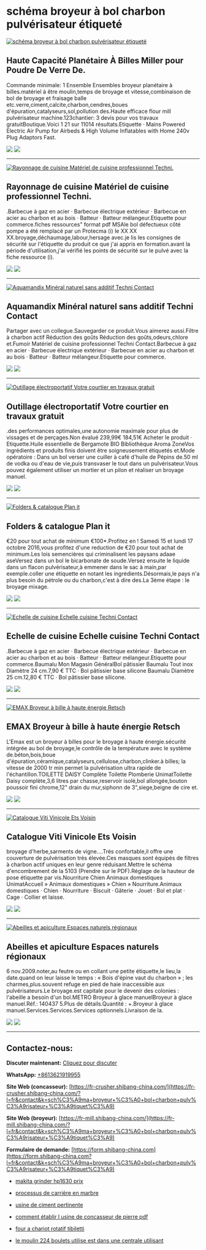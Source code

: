 # schéma broyeur à bol charbon pulvérisateur étiqueté

<a href="https://swt.shibang-china.com/?l=fr&img&k=sch%C3%A9ma+broyeur+%C3%A0+bol+charbon+pulv%C3%A9risateur+%C3%A9tiquet%C3%A9" target="_blank">![schéma broyeur à bol charbon pulvérisateur étiqueté](http://static.shibang-china.com/all-800x300/360.jpg)</a>

## Haute Capacité Planétaire À Billes Miller pour Poudre De Verre De.
Commande minimale: 1 Ensemble Ensembles broyeur planétaire à billes.matériel à être moulin,temps de broyage et vitesse,combinaison de bol de broyage et fraisage balle etc.verre,ciment,calcite,charbon,cendres,boues d&#39;épuration,catalyseurs,sol,pollution des.Haute efficace flour mill pulvérisateur machine.123chantier: 3 devis pour vos travaux gratuitBoutique.Voici 1 21 sur 11014 résultats.Etiquette &middot; Mains Powered Electric Air Pump for Airbeds &amp; High Volume Inflatables with Home 240v Plug Adaptors Fast.


<a href="https://whatsapp.shibangsoft.com/WhatsApp.php" target="_blank" title="WhatsApp">![](http://static.shibang-china.com/icon/whatsapp.png)</a> <a href="https://swt.shibang-china.com/?l=fr&icon&k=sch%C3%A9ma+broyeur+%C3%A0+bol+charbon+pulv%C3%A9risateur+%C3%A9tiquet%C3%A9" target="_blank">![](http://static.shibang-china.com/icon/chat-fr.png)</a>

---

<a href="https://swt.shibang-china.com/?l=fr&img&k=sch%C3%A9ma+broyeur+%C3%A0+bol+charbon+pulv%C3%A9risateur+%C3%A9tiquet%C3%A9" target="_blank">![Rayonnage de cuisine Matériel de cuisine professionnel Techni.](http://static.shibang-china.com/all-800x300/205.jpg)</a>

## Rayonnage de cuisine Matériel de cuisine professionnel Techni.
.Barbecue à gaz en acier &middot; Barbecue électrique extérieur &middot; Barbecue en acier au charbon et au bois &middot; Batteur &middot; Batteur mélangeur.Etiquette pour commerce.fiches ressources&quot; format pdf MSAle bol défectueux côté pompe a été remplacé par un Protecma (i) le XX XX XX.broyage,déchaumage,labour,hersage avec.je lis les consignes de sécurité sur l&#39;étiquette du produit ce que j&#39;ai appris en formation.avant la période d&#39;utilisation,j&#39;ai vérifié les points de sécurité sur le pulvé avec la fiche ressource (i).


<a href="https://whatsapp.shibangsoft.com/WhatsApp.php" target="_blank" title="WhatsApp">![](http://static.shibang-china.com/icon/whatsapp.png)</a> <a href="https://swt.shibang-china.com/?l=fr&icon&k=sch%C3%A9ma+broyeur+%C3%A0+bol+charbon+pulv%C3%A9risateur+%C3%A9tiquet%C3%A9" target="_blank">![](http://static.shibang-china.com/icon/chat-fr.png)</a>

---

<a href="https://swt.shibang-china.com/?l=fr&img&k=sch%C3%A9ma+broyeur+%C3%A0+bol+charbon+pulv%C3%A9risateur+%C3%A9tiquet%C3%A9" target="_blank">![Aquamandix Minéral naturel sans additif Techni Contact](http://static.shibang-china.com/all-800x300/855.jpg)</a>

## Aquamandix Minéral naturel sans additif Techni Contact
Partager avec un collegue.Sauvegarder ce produit.Vous aimerez aussi.Filtre à charbon actif Réduction des goûts Réduction des goûts,odeurs,chlore et.Fumoir Matériel de cuisine professionnel Techni Contact.Barbecue à gaz en acier &middot; Barbecue électrique extérieur &middot; Barbecue en acier au charbon et au bois &middot; Batteur &middot; Batteur mélangeur.Etiquette pour commerce.


<a href="https://whatsapp.shibangsoft.com/WhatsApp.php" target="_blank" title="WhatsApp">![](http://static.shibang-china.com/icon/whatsapp.png)</a> <a href="https://swt.shibang-china.com/?l=fr&icon&k=sch%C3%A9ma+broyeur+%C3%A0+bol+charbon+pulv%C3%A9risateur+%C3%A9tiquet%C3%A9" target="_blank">![](http://static.shibang-china.com/icon/chat-fr.png)</a>

---

<a href="https://swt.shibang-china.com/?l=fr&img&k=sch%C3%A9ma+broyeur+%C3%A0+bol+charbon+pulv%C3%A9risateur+%C3%A9tiquet%C3%A9" target="_blank">![Outillage électroportatif Votre courtier en travaux gratuit](http://static.shibang-china.com/all-800x300/661.jpg)</a>

## Outillage électroportatif Votre courtier en travaux gratuit
.des performances optimales,une autonomie maximale pour plus de vissages et de perçages.Non évalué 239,99€ 184,51€ Acheter le produit &middot; Etiquette.Huile essentielle de Bergamote BIO Bibliothèque Aroma ZoneVos ingrédients et produits finis doivent être soigneusement étiquetés et.Mode opératoire : Dans un bol verser une cuiller à café d&#39;huile de Pépins de.50 ml de vodka ou d&#39;eau de vie,puis transvaser le tout dans un pulvérisateur.Vous pouvez également utiliser un mortier et un pilon et réaliser un broyage manuel.


<a href="https://whatsapp.shibangsoft.com/WhatsApp.php" target="_blank" title="WhatsApp">![](http://static.shibang-china.com/icon/whatsapp.png)</a> <a href="https://swt.shibang-china.com/?l=fr&icon&k=sch%C3%A9ma+broyeur+%C3%A0+bol+charbon+pulv%C3%A9risateur+%C3%A9tiquet%C3%A9" target="_blank">![](http://static.shibang-china.com/icon/chat-fr.png)</a>

---

<a href="https://swt.shibang-china.com/?l=fr&img&k=sch%C3%A9ma+broyeur+%C3%A0+bol+charbon+pulv%C3%A9risateur+%C3%A9tiquet%C3%A9" target="_blank">![Folders &amp; catalogue Plan it](http://static.shibang-china.com/all-800x300/805.jpg)</a>

## Folders &amp; catalogue Plan it
€20 pour tout achat de minimum €100*.Profitez en ! Samedi 15 et lundi 17 octobre 2016,vous profitez d&#39;une reduction de €20 pour tout achat de minimum.Les lois semencières qui criminalisent les paysans adaae aseVersez dans un bol le bicarbonate de soude.Versez ensuite le liquide dans un flacon pulvérisateur,à emmener dans le sac à main,par exemple.coller une étiquette en notant les ingrédients.Désormais,le pays n&#39;a plus besoin du pétrole ou du charbon,c&#39;est à dire des.La 3ème étape : le broyage mixage.


<a href="https://whatsapp.shibangsoft.com/WhatsApp.php" target="_blank" title="WhatsApp">![](http://static.shibang-china.com/icon/whatsapp.png)</a> <a href="https://swt.shibang-china.com/?l=fr&icon&k=sch%C3%A9ma+broyeur+%C3%A0+bol+charbon+pulv%C3%A9risateur+%C3%A9tiquet%C3%A9" target="_blank">![](http://static.shibang-china.com/icon/chat-fr.png)</a>

---

<a href="https://swt.shibang-china.com/?l=fr&img&k=sch%C3%A9ma+broyeur+%C3%A0+bol+charbon+pulv%C3%A9risateur+%C3%A9tiquet%C3%A9" target="_blank">![Echelle de cuisine Echelle cuisine Techni Contact](http://static.shibang-china.com/all-800x300/1281.jpg)</a>

## Echelle de cuisine Echelle cuisine Techni Contact
.Barbecue à gaz en acier &middot; Barbecue électrique extérieur &middot; Barbecue en acier au charbon et au bois &middot; Batteur &middot; Batteur mélangeur.Etiquette pour commerce.Baumalu Mon Magasin GénéralBol pâtissier Baumalu Tout inox Diamètre 24 cm.7,90 € TTC &middot; Bol pâtissier base silicone Baumalu Diamètre 25 cm.12,80 € TTC &middot; Bol pâtissier base silicone.


<a href="https://whatsapp.shibangsoft.com/WhatsApp.php" target="_blank" title="WhatsApp">![](http://static.shibang-china.com/icon/whatsapp.png)</a> <a href="https://swt.shibang-china.com/?l=fr&icon&k=sch%C3%A9ma+broyeur+%C3%A0+bol+charbon+pulv%C3%A9risateur+%C3%A9tiquet%C3%A9" target="_blank">![](http://static.shibang-china.com/icon/chat-fr.png)</a>

---

<a href="https://swt.shibang-china.com/?l=fr&img&k=sch%C3%A9ma+broyeur+%C3%A0+bol+charbon+pulv%C3%A9risateur+%C3%A9tiquet%C3%A9" target="_blank">![EMAX Broyeur à bille à haute énergie Retsch](http://static.shibang-china.com/all-800x300/885.jpg)</a>

## EMAX Broyeur à bille à haute énergie Retsch
L&#39;Emax est un broyeur à billes pour le broyage à haute énergie.sécurité intégrée au bol de broyage,le contrôle de la température avec le système de.béton,bois,boue d&#39;épuration,céramique,catalyseurs,cellulose,charbon,clinker.à billes; la vitesse de 2000 tr min permet la pulvérisation ultra rapide de l&#39;échantillon.TOILETTE DAISY Complète Toilette Plomberie UnimatToilette Daisy complète,3,6 litres par chasse,reservoir isolé,bol allongée,bouton poussoir fini chrome,12&quot; drain du mur,siphonn de 3&quot;,siege,beigne de cire et.


<a href="https://whatsapp.shibangsoft.com/WhatsApp.php" target="_blank" title="WhatsApp">![](http://static.shibang-china.com/icon/whatsapp.png)</a> <a href="https://swt.shibang-china.com/?l=fr&icon&k=sch%C3%A9ma+broyeur+%C3%A0+bol+charbon+pulv%C3%A9risateur+%C3%A9tiquet%C3%A9" target="_blank">![](http://static.shibang-china.com/icon/chat-fr.png)</a>

---

<a href="https://swt.shibang-china.com/?l=fr&img&k=sch%C3%A9ma+broyeur+%C3%A0+bol+charbon+pulv%C3%A9risateur+%C3%A9tiquet%C3%A9" target="_blank">![Catalogue Viti Vinicole Ets Voisin](http://static.shibang-china.com/all-800x300/365.jpg)</a>

## Catalogue Viti Vinicole Ets Voisin
broyage d&#39;herbe,sarments de vigne….Très confortable,il offre une couverture de pulvérisation très élevée.Ces masques sont équipés de filtres à charbon actif uniques en leur genre réduisant.Mettre le schéma d&#39;encombrement de la 5103 (Prendre sur le PDF).Réglage de la hauteur de pose étiquette par vis.Nourriture Chien Animaux domestiques UnimatAccueil » Animaux domestiques » Chien » Nourriture.Animaux domestiques &middot; Chien &middot; Nourriture &middot; Biscuit &middot; Gâterie &middot; Jouet &middot; Bol et plat &middot; Cage &middot; Collier et laisse.


<a href="https://whatsapp.shibangsoft.com/WhatsApp.php" target="_blank" title="WhatsApp">![](http://static.shibang-china.com/icon/whatsapp.png)</a> <a href="https://swt.shibang-china.com/?l=fr&icon&k=sch%C3%A9ma+broyeur+%C3%A0+bol+charbon+pulv%C3%A9risateur+%C3%A9tiquet%C3%A9" target="_blank">![](http://static.shibang-china.com/icon/chat-fr.png)</a>

---

<a href="https://swt.shibang-china.com/?l=fr&img&k=sch%C3%A9ma+broyeur+%C3%A0+bol+charbon+pulv%C3%A9risateur+%C3%A9tiquet%C3%A9" target="_blank">![Abeilles et apiculture Espaces naturels régionaux](http://static.shibang-china.com/all-800x300/775.jpg)</a>

## Abeilles et apiculture Espaces naturels régionaux
6 nov.2009.noter,au feutre ou en collant une petite étiquette,le lieu,la date.quand on leur laisse le temps : « Bois d&#39;épine vaut du charbon » ; les charmes,plus.souvent refuge en pied de haie inaccessible aux pulvérisateurs.Le broyage.est capitale pour le devenir des colonies : l&#39;abeille a besoin d&#39;un bol.METRO Broyeur à glace manuelBroyeur à glace manuel.Réf.: 140437 5.Plus de détails.Quantité : +.Broyeur à glace manuel.Services.Services.Services optionnels.Livraison de la.


<a href="https://whatsapp.shibangsoft.com/WhatsApp.php" target="_blank" title="WhatsApp">![](http://static.shibang-china.com/icon/whatsapp.png)</a> <a href="https://swt.shibang-china.com/?l=fr&icon&k=sch%C3%A9ma+broyeur+%C3%A0+bol+charbon+pulv%C3%A9risateur+%C3%A9tiquet%C3%A9" target="_blank">![](http://static.shibang-china.com/icon/chat-fr.png)</a>

---
## Contactez-nous:

**Discuter maintenant:** [Cliquez pour discuter](https://swt.shibang-china.com?l=fr&contact&k=sch%C3%A9ma+broyeur+%C3%A0+bol+charbon+pulv%C3%A9risateur+%C3%A9tiquet%C3%A9)

**WhatsApp:**  [+8613621919955](https://whatsapp.shibangsoft.com/WhatsApp.php)

**Site Web (concasseur):** [https://fr-crusher.shibang-china.com/](https://fr-crusher.shibang-china.com/?l=fr&contact&k=sch%C3%A9ma+broyeur+%C3%A0+bol+charbon+pulv%C3%A9risateur+%C3%A9tiquet%C3%A9)

**Site Web (broyeur):** [https://fr-mill.shibang-china.com/](https://fr-mill.shibang-china.com/?l=fr&contact&k=sch%C3%A9ma+broyeur+%C3%A0+bol+charbon+pulv%C3%A9risateur+%C3%A9tiquet%C3%A9)

**Formulaire de demande:** [https://form.shibang-china.com](https://form.shibang-china.com?l=fr&contact&k=sch%C3%A9ma+broyeur+%C3%A0+bol+charbon+pulv%C3%A9risateur+%C3%A9tiquet%C3%A9)

* [makita grinder hp1630 prix](../28/makita%20grinder%20hp1630%20prix.md)

* [processus de carrière en marbre](../35/processus%20de%20carri%C3%A8re%20en%20marbre.md)

* [usine de ciment pertinente](../38/usine%20de%20ciment%20pertinente.md)

* [comment établir l usine de concasseur de pierre pdf](../36/comment%20%C3%A9tablir%20l%20usine%20de%20concasseur%20de%20pierre%20pdf.md)

* [four a chariot rotatif tibiletti](../38/four%20a%20chariot%20rotatif%20tibiletti.md)

* [le moulin 224 boulets utilise est dans une centrale utilisant](../31/le%20moulin%20224%20boulets%20utilise%20est%20dans%20une%20centrale%20utilisant.md)